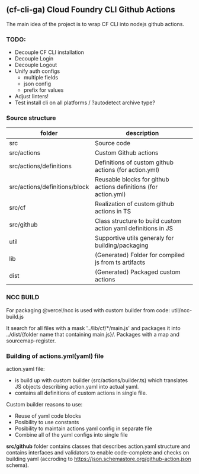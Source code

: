 ## (cf-cli-ga) Cloud Foundry CLI Github Actions

The main idea of the project is to wrap CF CLI into nodejs github actions.

### TODO:

* Decouple CF CLI installation
* Decouple Login
* Decouple Logout
* Unify auth configs
  * multiple fields
  * json config
  * prefix for values
* Adjust linters!
* Test install cli on all platforms / ?autodetect archive type?

### Source structure


| folder                        | description                                                     |
| ------------------------------- | ----------------------------------------------------------------- |
| src                           | Source code                                                     |
| src/actions                   | Custom Github actions                                           |
| src/actions/definitions       | Definitions of custom github actions (for action.yml)           |
| src/actions/definitions/block | Reusable blocks for github actions definitions (for action.yml) |
| src/cf                        | Realization of custom github actions in TS                      |
| src/github                    | Class structure to build custom action yaml definitions in JS   |
| util                          | Supportive utils generaly for building/packaging                |
| lib                           | (Generated) Folder for compiled js from ts artifacts            |
| dist                          | (Generated) Packaged custom actions                             |

### NCC BUILD

For packaging @vercel/ncc is used with custom builder from code: util/ncc-build.js

It search for all files with a mask '../lib/cf/*/main.js' and packages it into ../dist/{folder name that containing main.js}/. Packages with a map and sourcemap-register.

### Building of actions.yml(yaml) file

action.yaml file:

* is build up with custom builder (src/actions/builder.ts) which translates JS objects describing action.yaml into actual yaml.
* contains all definitions of custom actions in single file.

Custom builder reasons to use:

* Reuse of yaml code blocks
* Posibility to use constants
* Posibility to maintain actions yaml config in separate file
* Combine all of the yaml configs into single file

**src/github** folder contains classes that describes action.yaml structure and contains interfaces and validators to enable code-complete and checks on building yaml (accroding to https://json.schemastore.org/github-action.json schema).
